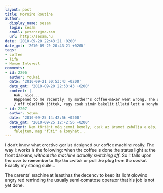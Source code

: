 ```yaml
---
layout: post
title: Morning Routine
author:
  display_name: sesam
  login: sesam
  email: petersz@me.com
  url: http://sesam.hu
date: '2010-09-20 22:43:21 +0200'
date_gmt: '2010-09-20 20:43:21 +0200'
tags:
- coffee
- life
- Human Interest
comments:
- id: 2206
  author: Youkai
  date: '2010-09-21 00:53:43 +0200'
  date_gmt: '2010-09-20 22:53:43 +0200'
  content: |-
    Huh, nice...
    Happened to me recently, my mother's coffee-maker went wrong. The safety valve broke, but onto a spare part, some is made to need to hunt, turned up under a week. If any would have been "Szarvasi" ones with Hungarian production I would have received a component in a shop promptly. (Magyarország így szeretlek...)
    / off tűzoltók jöttek, vagy csak simán bakelit illatú lett a konyha ?
- id: 2207
  author: SeSam
  date: '2010-09-25 14:42:56 +0200'
  date_gmt: '2010-09-25 12:42:56 +0200'
  content: Nem történt még semmi komoly, csak az áramot zabálja a gép, ha bekapcsolva
    felejtem, meg "fűti" a konyhát...
---
```


I don't know what creative genius designed our coffee machine really. The way it works is the following: when the coffee is done the status light at the front darkens, _without the machine actually switching off_. So it falls upon the user to remember to flip the switch or pull the plug from the socket. Exactly my strong suite...

The parents' machine at least has the decency to keep its light glowing angry red reminding the usually semi-comatose operator that his job is not yet done.
